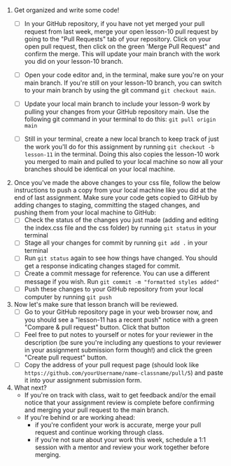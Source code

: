 1. Get organized and write some code!
   - [ ] In your GitHub repository, if you have not yet merged your pull request from last week, merge your open lesson-10 pull request by going to the "Pull Requests" tab of your repository. Click on your open pull request, then click on the green 'Merge Pull Request" and confirm the merge. This will update your main branch with the work you did on your lesson-10 branch.
   - [ ] Open your code editor and, in the terminal, make sure you're on your main branch. If you're still on your lesson-10 branch, you can switch to your main branch by using the git command `git checkout main`.
   - [ ] Update your local main branch to include your lesson-9 work by pulling your changes from your GitHub repository main. Use the following git command in your terminal to do this: `git pull origin main`
   - [ ] Still in your terminal, create a new local branch to keep track of just the work you'll do for this assignment by running `git checkout -b lesson-11` in the terminal. Doing this also copies the lesson-10 work you merged to main and pulled to your local machine so now all your branches should be identical on your local machine.
  


4. Once you've made the above changes to your css file, follow the below instructions to push a copy from your local machine like you did at the end of last assignment. Make sure your code gets copied to GitHub by adding changes to staging, committing the staged changes, and pushing them from your local machine to GitHub:
   - [ ] Check the status of the changes you just made (adding and editing the index.css file and the css folder) by running `git status` in your terminal
   - [ ] Stage all your changes for commit by running `git add .` in your terminal
   - [ ] Run `git status` again to see how things have changed. You should get a response indicating changes staged for commit.
   - [ ] Create a commit message for reference. You can use a different message if you wish. Run `git commit -m "formatted styles added"`
   - [ ] Push these changes to your GitHub repository from your local computer by running `git push`

5. Now let's make sure that lesson branch will be reviewed.
   - [ ] Go to your GitHub repository page in your web browser now, and you should see a "lesson-11 has a recent push" notice with a green "Compare & pull request" button. Click that button
   - [ ] Feel free to put notes to yourself or notes for your reviewer in the description (be sure you're including any questions to your reviewer in your assignment submission form though!) and click the green "Create pull request" button.
   - [ ] Copy the address of your pull request page (should look like `https://github.com/yourUsername/name-classname/pull/5`) and paste it into your assignment submission form.

6. What next?
   - If you're on track with class, wait to get feedback and/or the email notice that your assignment review is complete before confirming and merging your pull request to the main branch.
   - If you're behind or are working ahead:
     - if you're confident your work is accurate, merge your pull request and continue working through class.
     - if you're not sure about your work this week, schedule a 1:1 session with a mentor and review your work together before merging.

